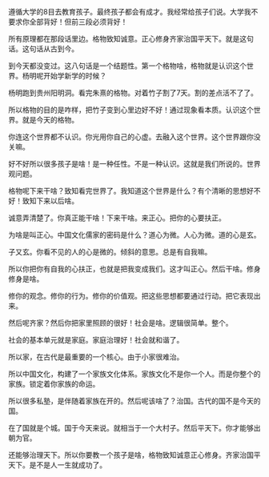 遵循大学的8目去教育孩子。最终孩子都会有成才。我经常给孩子们说。大学我不要求你全部背好！但前三段必须背好！

所有原理都在那段话里边。格物致知诚意。正心修身齐家治国平天下。就是这句话。这句话从古到今。

到今天都没变过。这八句话是一个结题性。第一个格物啥，格物就是认识这个世界。杨明呢开始学新学的时候？

杨明跑到贵州阳明洞。看完朱熹的格物。对着竹子割了7天。割的差点活不了了。

所以格物的目的是咋样，把竹子变到心里边好不好！通过现象看本质。认识这个世界。就是今天的格物。

你连这个世界都不认识。你光用你自己的心虚。去融入这个世界。这个世界跟你没关嘛。

好不好所以很多孩子是啥！是一种任性。不是一种认识。这就是我们所说的。世界观问题。

格物呢下来干啥？致知看完世界了。我知道这个世界是什么？有个清晰的思想好不好！致知下来以后啥。

诚意弄清楚了。你真正能干啥！下来干啥。来正心。把你的心要扶正。

为啥是叫正心。中国文化儒家的密码是什么？道心为微。人心为微。道的心是玄。

子又玄。你看不见的人的心是微的。倾斜的意思。总是有自我嘛。

所以你把你有自我的心扶正，也就是把我变成我们。这才叫正心。然后干啥。修身修身是啥。

修你的观念。修你的行为。修你的价值观。把这些思想都要通过行动。把它表现出来。

然后呢齐家？然后你把家里照顾的很好！社会是啥。逻辑很简单。整个。

社会的基本单元就是家庭。家庭治理好！社会就和谐了。

所以家，在古代是最重要的一个核心。由于小家很难治。

所以中国文化，构建了一个家族文化体系。家族文化不是你一个人。而是你整个的家族。锁定着你家族的命运。

所以很多私塾，是伴随着家族在开的。然后呢该啥了？治国。古代的国不是今天的国。

在了国就是个城。国于今天来说。就相当于一个大村子。然后平天下。你才能够出朝为官。

还能够治理天下。所以你要教一个孩子是啥，格物致知诚意正心修身。齐家治国平天下。是不是人一生就成功了。